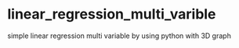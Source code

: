 # linear_regression_multi_varible
simple linear regression multi variable by using python with 3D graph
